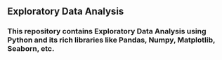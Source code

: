 ##  Exploratory Data Analysis 

### This repository contains Exploratory Data Analysis using Python and its rich libraries like Pandas, Numpy, Matplotlib, Seaborn, etc. 

